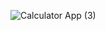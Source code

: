 ![Calculator App (3)](https://user-images.githubusercontent.com/99664596/212525333-29228201-d95d-4edc-afd8-6d9a00c75b33.png)
